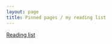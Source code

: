 ```yaml
---
layout: page
title: Pinned pages / my reading list
---
```

<a class="twitter-timeline" href="https://twitter.com/bmoney_notes">Reading list</a> <script async src="//platform.twitter.com/widgets.js" charset="utf-8"></script>
